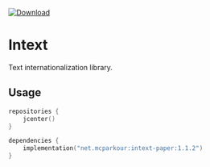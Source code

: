 [![Download](https://api.bintray.com/packages/mcparkour/maven-public/intext-core/images/download.svg)](https://bintray.com/mcparkour/maven-public/intext-core/_latestVersion)

# Intext

Text internationalization library.

## Usage

```kotlin
repositories {
    jcenter()
}

dependencies {
    implementation("net.mcparkour:intext-paper:1.1.2")
}
```
